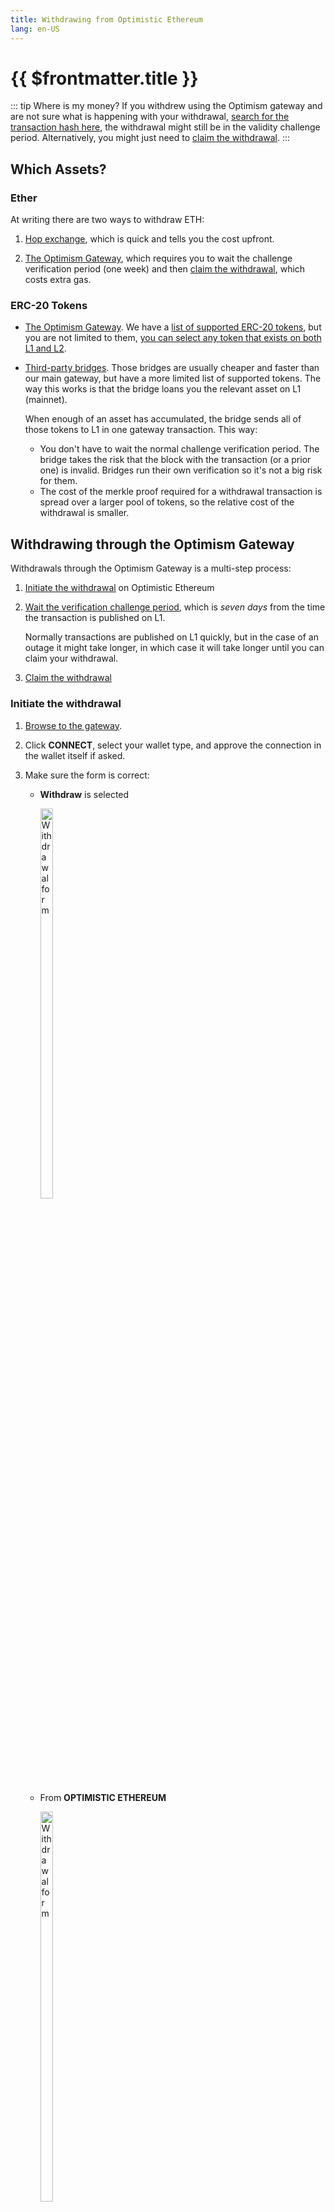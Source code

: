 ```yaml
---
title: Withdrawing from Optimistic Ethereum
lang: en-US
---
```


# {{ $frontmatter.title }}

::: tip Where is my money?
If you withdrew using the Optimism gateway and are not sure what is happening 
with your withdrawal, 
[search for the transaction hash here](https://optimistic.etherscan.io/messagerelayer), 
the withdrawal might still be in the validity challenge period. 
Alternatively, you might just need to [claim the withdrawal](#claim-the-withdrawal).
:::




## Which Assets?

### Ether

At writing there are two ways to withdraw ETH:

1. [Hop exchange](https://app.hop.exchange/send?token=ETH&sourceNetwork=optimism&destNetwork=ethereum), which is quick and tells you the cost upfront.

1. [The Optimism Gateway](https://gateway.optimism.io/), which requires you to
   wait the challenge verification period (one week) and then 
   [claim the withdrawal](#claim-the-withdrawal), which costs extra gas.


### ERC-20 Tokens

* [The Optimism Gateway](https://gateway.optimism.io/).
  We have a [list of supported ERC-20 tokens](https://static.optimism.io/optimism.tokenlist.json), but you are not limited to them, [you can select any 
  token that exists on both L1 and L2](https://optimismpbc.medium.com/arbitrary-token-bridging-d552f6bef694).

* [Third-party bridges](https://www.optimism.io/apps/bridges). Those bridges are
  usually cheaper and faster than our main gateway, but have a more limited list
  of supported tokens. The way this works is that the bridge loans you the
  relevant asset on L1 (mainnet).

  When enough of an asset has accumulated, the bridge sends all of those
  tokens to L1 in one gateway transaction. This way:

  * You don't have to wait the normal challenge verification period. The
    bridge takes the risk that the block with the transaction (or a prior one)
    is invalid. Bridges run their own verification so it's not a big risk
    for them.
  * The cost of the merkle proof required for a withdrawal transaction is 
    spread over a larger pool of tokens, so the relative cost of the 
    withdrawal is smaller.



## Withdrawing through the Optimism Gateway

Withdrawals through the Optimism Gateway is a multi-step process:

1. [Initiate the withdrawal](#initiate-the-withdrawal) on Optimistic Ethereum
1. [Wait the verification challenge period](#while-waiting), which 
   is *seven days* from the time the transaction is published on L1. 
   
   Normally transactions are published on L1 quickly, but in the case of an 
   outage it might take longer, in which case it will take longer until you
   can claim your withdrawal.
1. [Claim the withdrawal](#claim-the-withdrawal)

### Initiate the withdrawal

1. [Browse to the gateway](https://gateway.optimism.io/).
1. Click **CONNECT**, select your wallet type, and approve the connection in the 
   wallet itself if asked.
1. Make sure the form is correct:

   * **Withdraw** is selected
    
     <div style="display:inline-block">
     <img src="../../assets/docs/users/withdraw/withdraw-form-a.png" alt="Withdrawal form" width="40%" style="float:left">
     </div>

   * From **OPTIMISTIC ETHEREUM**

     <div style="display:inline-block">
     <img src="../../assets/docs/users/withdraw/withdraw-form-b.png" alt="Withdrawal form" width="40%" style="float:left">
     </div>

   * The asset is the one you with to withdraw.

     <div style="display:inline-block">
     <img src="../../assets/docs/users/withdraw/withdraw-form-d.png" alt="Withdrawal form" width="40%" style="float:left">
     </div>

   * Set an amount that is available in your account. Click **MAX** if 
     you want to withdraw your entire balance.

     <div style="display:inline-block">
     <img src="../../assets/docs/users/withdraw/withdraw-form-c.png" alt="Withdrawal form" width="40%" style="float:left">
     </div>


1. Click **WITHDRAW**.
1. Click **WITHDRAW** again to confirm.
1. Confirm the transaction in the wallet.

### While waiting

There are several ways to see if your withdrawal is ready to be claimed:

*  [Browse to the gateway](https://gateway.optimism.io/) and click your
  account. This shows you the list of recent withdrawals and their status:

  <div style="display:inline-block">
  <img src="../../assets/docs/users/withdraw/withdrawal-gw-1.png" alt="Withdrawal date on the gateway" width="40%" style="float:left">
  </div>

  Click a specific withdrawal to see exactly when it will become available.

  <div style="display:inline-block">
  <img src="../../assets/docs/users/withdraw/withdrawal-gw-2.png" alt="Withdrawal date on the gateway" width="40%" style="float:left">
  </div>

* Search the transaction hash on 
  [the Etherscan message relayer](https://optimistic.etherscan.io/messagerelayer). 
  If the withdrawal is ready to be claimed, the **Execute** button will be 
  enabled.

*  You can search for the transaction hash on 
  [Optimistic Etherscan](https://optimistic.etherscan.io/). Click the L1
  State Root Submission Tx. 

  <div style="display:inline-block">
  <img src="../../assets/docs/users/withdraw/withdrawal-etherscan-1.png" alt="Withdrawal date on Etherscan" width="40%" style="float:left">
  </div>

  The verification challenge period starts when
  that transaction is confirmed:

  <div style="display:inline-block">
  <img src="../../assets/docs/users/withdraw/withdrawal-etherscan-2.png" alt="Withdrawal date on Etherscan" width="40%" style="float:left">
  </div>

### Claim the withdrawal

1. Once the challenge period is over, the status in the gateway changes 
   to **Ready to claim!**. Click the transaction.

   <div style="display:inline-block">
   <img src="../../assets/docs/users/withdraw/claim-a.png" alt="Claiming" width="40%" style="float:left">
   </div>

1. Click **CLAIM WITHDRAWAL**, wait for the transaction to be created, and approve it
   in your wallet.  

   <div style="display:inline-block">
   <img src="../../assets/docs/users/withdraw/claim-b.png" alt="Claiming" width="40%" style="float:left">
   </div>
